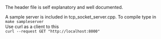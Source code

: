 The header file is self explanatory and well documented.

A sample server is included in tcp_socket_server.cpp.  To compile type in  
`make sampleserver`  
Use curl as a client to this  
`curl --request GET "http://localhost:8000"`  
